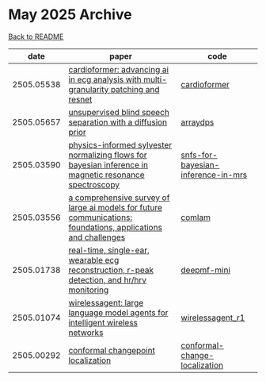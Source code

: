 # May 2025 Archive

[Back to README](../../README.md)

|date|paper|code|
|---|---|---|
|2505.05538|[cardioformer: advancing ai in ecg analysis with multi-granularity patching and resnet](https://arxiv.org/abs/2505.05538)|[cardioformer](https://github.com/kmobin555/cardioformer)|
|2505.05657|[unsupervised blind speech separation with a diffusion prior](https://arxiv.org/abs/2505.05657)|[arraydps](https://github.com/arraydps/arraydps)|
|2505.03590|[physics-informed sylvester normalizing flows for bayesian inference in magnetic resonance spectroscopy](https://arxiv.org/abs/2505.03590)|[snfs-for-bayesian-inference-in-mrs](https://github.com/julianmer/snfs-for-bayesian-inference-in-mrs)|
|2505.03556|[a comprehensive survey of large ai models for future communications: foundations, applications and challenges](https://arxiv.org/abs/2505.03556)|[comlam](https://github.com/jiangfeibo/comlam)|
|2505.01738|[real-time, single-ear, wearable ecg reconstruction, r-peak detection, and hr/hrv monitoring](https://arxiv.org/abs/2505.01738)|[deepmf-mini](https://github.com/pulp-bio/deepmf-mini)|
|2505.01074|[wirelessagent: large language model agents for intelligent wireless networks](https://arxiv.org/abs/2505.01074)|[wirelessagent_r1](https://github.com/jwentong/wirelessagent_r1)|
|2505.00292|[conformal changepoint localization](https://arxiv.org/abs/2505.00292)|[conformal-change-localization](https://github.com/sanjitdp/conformal-change-localization)|


